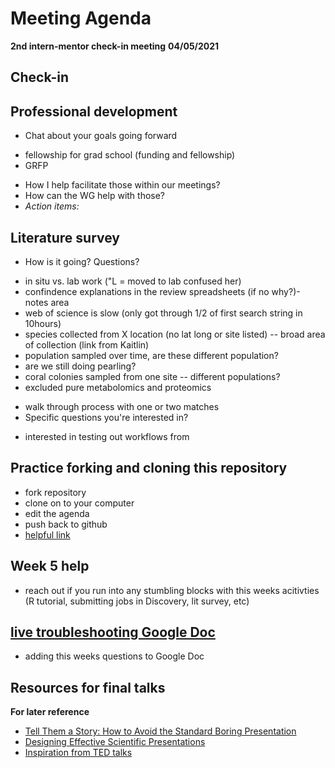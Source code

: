 # Meeting Agenda 
**2nd intern-mentor check-in meeting**
**04/05/2021**

## Check-in

## Professional development
* Chat about your goals going forward
- fellowship for grad school (funding and fellowship)
- GRFP 
* How I help facilitate those within our meetings?
* How can the WG help with those?
* *Action items:*

## Literature survey
* How is it going? Questions?
- in situ vs. lab work ("L = moved to lab confused her)
- confindence explanations in the review spreadsheets (if no why?)- notes area
- web of science is slow (only got through 1/2 of first search string in 10hours)
- species collected from X location (no lat long or site listed) -- broad area of collection (link from Kaitlin)
- population sampled over time, are these different population?
- are we still doing pearling? 
- coral colonies sampled from one site -- different populations?
- excluded pure metabolomics and proteomics
* walk through process with one or two matches
* Specific questions you're interested in? 
- interested in testing out workflows from 

## Practice forking and cloning this repository
* fork repository
* clone on to your computer
* edit the agenda
* push back to github
* [helpful link](https://docs.github.com/en/github/getting-started-with-github/fork-a-repo#fork-an-example-repository)

## Week 5 help
* reach out if you run into any stumbling blocks with this weeks acitivties (R tutorial, submitting jobs in Discovery, lit survey, etc)

## [live troubleshooting Google Doc](https://docs.google.com/document/d/1g5yww1NdS_caqj07ubSxOS4FpOHIt0s0LkU3imsh3TU/edit)
* adding this weeks questions to Google Doc

## Resources for final talks
**For later reference**
* [Tell Them a Story: How to Avoid the Standard Boring Presentation](https://www.animateyour.science/post/tell-them-a-story-how-to-avoid-the-standard-boring-presentation)
* [Designing Effective Scientific Presentations](https://www.ibiology.org/professional-development/scientific-presentations/)
* [Inspiration from TED talks](https://www.ted.com/talks/chris_anderson_ted_s_secret_to_great_public_speaking)
